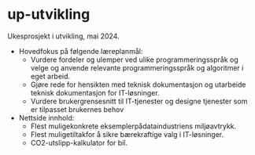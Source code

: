 # up-utvikling
Ukesprosjekt i utvikling, mai 2024.

* Hovedfokus på følgende læreplanmål:
  * Vurdere fordeler og ulemper ved ulike programmeringsspråk og velge og anvende relevante programmeringsspråk og algoritmer i eget arbeid.
  * Gjøre rede for hensikten med teknisk dokumentasjon og utarbeide teknisk dokumentasjon for IT-løsninger.
  * Vurdere brukergrensesnitt til IT-tjenester og designe tjenester som er tilpasset brukernes behov
* Nettside innhold:
  * Flest muligekonkrete eksemplerpådataindustriens miljøavtrykk.
  * Flest muligetiltakfor å sikre bærekraftige valg i IT-løsninger.
  * CO2-utslipp-kalkulator for bil.
